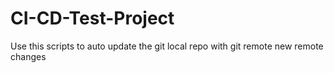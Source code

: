 # CI-CD-Test-Project
Use this scripts to auto update the git local repo with git remote new remote changes 

